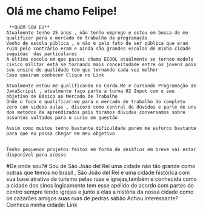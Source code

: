  # Olá me chamo Felipe!
     
     **QUEM SOU EU**
    Atualmente tenho 25 anos , não tenho emprego e estou em busca de me qualificar para o mercado de trabalho da programação 
    Venho de escola pública , e não e pelo fato de ser pública que eram ruim pelo contrário eram e ainda são grandes escolas de minha cidade seguidas  das particulares 
    A ultima escola em que passei chama ECOOL atualmente se tornou modelo civico militar está se tornando mais conceitudade entre os jovens pois seu ensino de qualidade tem que tornando cada vez melhor
    Caso queiram conhecer Clique no Link
    
    Atualmente estou me qualificando na Corda.Me e cursando Programação de JavaScripit , atualmente faço parte a turma 02 Input com o seu objetivo de Básico ao Mercado de Trabalho
    Onde o foco e qualificar-me para o mercado de trabalho do completo zero com videos aulas , discord como central de dúvidas e parte de uns dos metodos de aprendizados pois tiramos dúvidas conversamos sobre assuntos voltados para o curso em questão 

    Assim como muitos tenho bastante dificuldade porém me esforco bastante para que eu possa chegar em meu objetivo 


    Tenho pequenos projetos feitos em forma de desáfios em breve vai estar disponível para acesso
#De onde sou?#
  Sou de São João del Rei uma cidade não tão grande como outras que temos no brasil , 
  São João del Rei e uma cidade histórica com sua base atrativa de turismo pelas ruas e igrejas,também e conhecida como a cidade dos sinos
  logicamente tem esse apélido de acordo com partes do centro sempre tendo igrejas e junto a elas a história da nossa cidade como os cazarões antigos 
  suas ruas de pedras sabão 
  Achou interessante? 
  Conheca minha cidade:  Link
